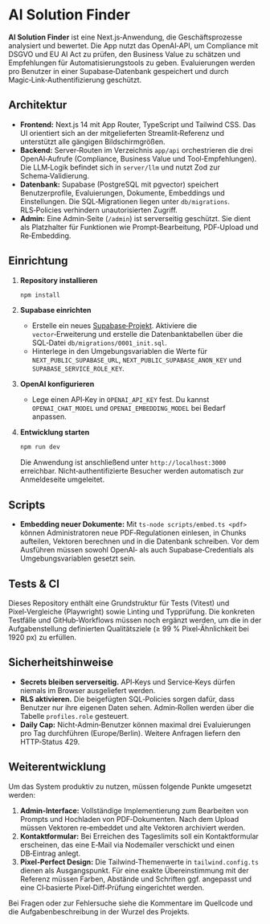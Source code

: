 # AI Solution Finder

**AI Solution Finder** ist eine Next.js‑Anwendung, die Geschäftsprozesse analysiert und bewertet. Die App nutzt das OpenAI‑API, um Compliance mit DSGVO und EU AI Act zu prüfen, den Business Value zu schätzen und Empfehlungen für Automatisierungstools zu geben. Evaluierungen werden pro Benutzer in einer Supabase‑Datenbank gespeichert und durch Magic‑Link‑Authentifizierung geschützt.

## Architektur

* **Frontend:** Next.js 14 mit App Router, TypeScript und Tailwind CSS. Das UI orientiert sich an der mitgelieferten Streamlit‑Referenz und unterstützt alle gängigen Bildschirmgrößen.
* **Backend:** Server‑Routen im Verzeichnis `app/api` orchestrieren die drei OpenAI‑Aufrufe (Compliance, Business Value und Tool‑Empfehlungen). Die LLM‑Logik befindet sich in `server/llm` und nutzt Zod zur Schema‑Validierung.
* **Datenbank:** Supabase (PostgreSQL mit pgvector) speichert Benutzerprofile, Evaluierungen, Dokumente, Embeddings und Einstellungen. Die SQL‑Migrationen liegen unter `db/migrations`. RLS‑Policies verhindern unautorisierten Zugriff.
* **Admin:** Eine Admin‑Seite (`/admin`) ist serverseitig geschützt. Sie dient als Platzhalter für Funktionen wie Prompt‑Bearbeitung, PDF‑Upload und Re‑Embedding.

## Einrichtung

1. **Repository installieren**

   ```bash
   npm install
   ```

2. **Supabase einrichten**

   * Erstelle ein neues [Supabase‑Projekt](https://supabase.com). Aktiviere die `vector`‑Erweiterung und erstelle die Datenbanktabellen über die SQL‑Datei `db/migrations/0001_init.sql`.
   * Hinterlege in den Umgebungsvariablen die Werte für `NEXT_PUBLIC_SUPABASE_URL`, `NEXT_PUBLIC_SUPABASE_ANON_KEY` und `SUPABASE_SERVICE_ROLE_KEY`.

3. **OpenAI konfigurieren**

   * Lege einen API‑Key in `OPENAI_API_KEY` fest. Du kannst `OPENAI_CHAT_MODEL` und `OPENAI_EMBEDDING_MODEL` bei Bedarf anpassen.

4. **Entwicklung starten**

   ```bash
   npm run dev
   ```
   Die Anwendung ist anschließend unter `http://localhost:3000` erreichbar. Nicht‑authentifizierte Besucher werden automatisch zur Anmeldeseite umgeleitet.

## Scripts

* **Embedding neuer Dokumente:** Mit `ts-node scripts/embed.ts <pdf>` können Administratoren neue PDF‑Regulationen einlesen, in Chunks aufteilen, Vektoren berechnen und in die Datenbank schreiben. Vor dem Ausführen müssen sowohl OpenAI‑ als auch Supabase‑Credentials als Umgebungsvariablen gesetzt sein.

## Tests & CI

Dieses Repository enthält eine Grundstruktur für Tests (Vitest) und Pixel‑Vergleiche (Playwright) sowie Linting und Typprüfung. Die konkreten Testfälle und GitHub‑Workflows müssen noch ergänzt werden, um die in der Aufgabenstellung definierten Qualitätsziele (≥ 99 % Pixel‑Ähnlichkeit bei 1920 px) zu erfüllen.

## Sicherheitshinweise

* **Secrets bleiben serverseitig.** API‑Keys und Service‑Keys dürfen niemals im Browser ausgeliefert werden.
* **RLS aktivieren.** Die beigefügten SQL‑Policies sorgen dafür, dass Benutzer nur ihre eigenen Daten sehen. Admin‑Rollen werden über die Tabelle `profiles.role` gesteuert.
* **Daily Cap:** Nicht‑Admin‑Benutzer können maximal drei Evaluierungen pro Tag durchführen (Europe/Berlin). Weitere Anfragen liefern den HTTP‑Status 429.

## Weiterentwicklung

Um das System produktiv zu nutzen, müssen folgende Punkte umgesetzt werden:

1. **Admin‑Interface:** Vollständige Implementierung zum Bearbeiten von Prompts und Hochladen von PDF‑Dokumenten. Nach dem Upload müssen Vektoren re‑embeddet und alte Vektoren archiviert werden.
2. **Kontaktformular:** Bei Erreichen des Tageslimits soll ein Kontaktformular erscheinen, das eine E‑Mail via Nodemailer verschickt und einen DB‑Eintrag anlegt.
3. **Pixel‑Perfect Design:** Die Tailwind‑Themenwerte in `tailwind.config.ts` dienen als Ausgangspunkt. Für eine exakte Übereinstimmung mit der Referenz müssen Farben, Abstände und Schriften ggf. angepasst und eine CI‑basierte Pixel‑Diff‑Prüfung eingerichtet werden.

Bei Fragen oder zur Fehlersuche siehe die Kommentare im Quellcode und die Aufgabenbeschreibung in der Wurzel des Projekts.